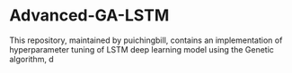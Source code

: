 # Advanced-GA-LSTM
This repository, maintained by puichingbill, contains an implementation of hyperparameter tuning of LSTM deep learning model using the Genetic algorithm, d